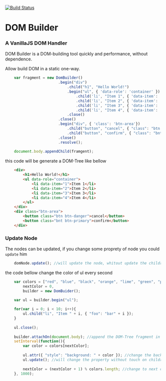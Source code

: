 [![Build Status](https://travis-ci.org/castrolol/dom-builder.svg)](https://travis-ci.org/castrolol/dom-builder)

# DOM Builder
### A VanillaJS DOM Handler 

DOM Builder is a DOM-building tool quickly and performance, without dependence.

Allow build DOM in a static one-way.

```js
    var fragment = new DomBuilder()
                        .begin("div")
                            .child("h1", "Hello World!")
                            .begin("ul", { 'data-role': 'container' })
                                .child('li', "Item 1", { 'data-item': '1' })
                                .child('li', "Item 2", { 'data-item': '2' })
                                .child('li', "Item 3", { 'data-item': '3' })
                                .child('li', "Item 4", { 'data-item': '4' })
                            .close()
                        .close()
                        .begin("div", { 'class': 'btn-area'})
                            .child("button", "cancel", { "class": "btn btn-danger" })
                            .child("button", "confirm", { "class": "bnt btn-primary" })
                        .close()
                        .resolve();
                        
    document.body.appendChild(framgent); 
```

this code will be generate a DOM-Tree like bellow

```html
    <div>
        <h1>Hello World!</h1>
        <ul data-role="container">
            <li data-item="1">Item 1</li>
            <li data-item="2">Item 2</li>
            <li data-item="3">Item 3</li>
            <li data-item="4">Item 4</li>
        </ul>
    </div>
    <div class="btn-area">
        <button class="btn btn-danger">cancel</button>
        <button class="bnt btn-primary">confirm</button>
    </div>
```

### Update Node

The nodes can be updated, if you change some proprety of node you could ```update``` him

```js
    domNode.update(); //will update the node, whitout update the children
```
the code bellow change the color of ul every second
```js
    var colors = ["red", "blue", "black", "orange", "lime", "green", "pink"],
        nextColor = 0,
        builder = new DomBuider();

    var ul = builder.begin("ul");
    
    for(var i = 0; i < 10; i++){
        ul.child("li", "Item " + i, { "foo": "bar" + i });
    }
    
    ul.close();
    
    builder.attachOn(document.body); //append the DOM-Tree fragment in document.body
    setInterval(function(){
        var color = colors[nextColor];
        
        ul.attr({ "style": "background: " + color }); //change the background color
        ul.update(); //will change the property without touch on children
        
        nextColor = (nextColor + 1) % colors.length; //change to next color
    }, 1000);
    
```